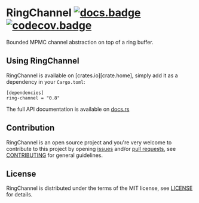 # RingChannel [![docs.badge]][docs.home] [![codecov.badge]][codecov.home]

Bounded MPMC channel abstraction on top of a ring buffer.

## Using RingChannel

RingChannel is available on [crates.io][crate.home], simply add it as a dependency in your `Cargo.toml`:

```
[dependencies]
ring-channel = "0.8"
```

The full API documentation is available on [docs.rs][docs.home]

## Contribution

RingChannel is an open source project and you're very welcome to contribute to this project by
opening [issues] and/or [pull requests][pulls], see [CONTRIBUTING][CONTRIBUTING] for general
guidelines.

## License

RingChannel is distributed under the terms of the MIT license, see [LICENSE] for details.

[docs.home]:        https://docs.rs/ring-channel
[docs.badge]:       https://docs.rs/ring-channel/badge.svg

[codecov.home]:     https://codecov.io/gh/brunocodutra/ring-channel
[codecov.badge]:    https://codecov.io/gh/brunocodutra/ring-channel/branch/master/graph/badge.svg

[issues]:           https://github.com/brunocodutra/ring-channel/issues
[pulls]:            https://github.com/brunocodutra/ring-channel/pulls

[LICENSE]:          https://github.com/brunocodutra/ring-channel/blob/master/LICENSE
[CONTRIBUTING]:     https://github.com/brunocodutra/ring-channel/blob/master/CONTRIBUTING.md
